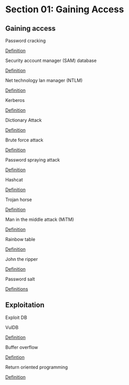 # Section 01: Gaining Access

## Gaining access
Password cracking

[Definition](../../definitions/definitions_P.md#password-cracking)

Security account manager (SAM) database

[Definition](../../definitions/definitions_S.md#security-account-manager-database)

Net technology lan manager (NTLM)

[Definition](../../definitions/definitions_N.md#net-technology-lan-manager)

Kerberos

[Definition](../../definitions/definitions_K.md#kerberos)

Dictionary Attack

[Definition](../../definitions/definitions_D.md#dictionary-attack)

Brute force attack

[Definition](../../definitions/definitions_B.md#brute-force-attack)

Password spraying attack

[Definition](../../definitions/definitions_P.md#password-spraying-attack)

Hashcat

[Definition](../../definitions/definitions_H.md#hashcat)

Trojan horse

[Definition](../../definitions/definitions_T.md#trojan-horse)

Man in the middle attack (MiTM)

[Definition](../../definitions/definitions_M.md#man-in-the-middle-attack)

Rainbow table
 
[Definition](../../definitions/definitions_R.md#rainbow-table)

John the ripper

[Definition](../../definitions/definitions_J.md#john-the-ripper)

Password salt

[Definitions](../../definitions/definitions_S.md#salt)

## Exploitation
Exploit DB

VulDB

[Definition](../../definitions/definitions_V.md#vuldb)

Buffer overflow

[Defintion](../../definitions/definitions_B.md#buffer-overflow)

Return oriented programming
 
[Definition](../../definitions/definitions_E.md#exploit-db)
